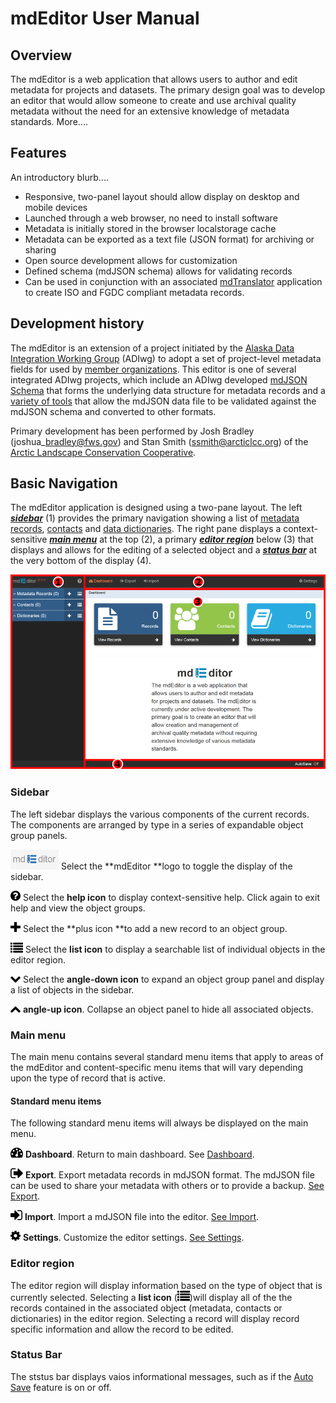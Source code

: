 # mdEditor User Manual

## Overview

The mdEditor is a web application that allows users to author and edit metadata for projects and datasets. The primary design goal was to develop an editor that would allow someone to create and use archival quality metadata without the need for an extensive knowledge of metadata standards. More....

## Features

An introductory blurb....

* Responsive, two-panel layout should allow display on desktop and mobile devices
* Launched through a web browser, no need to install software
* Metadata is initially stored in the browser localstorage cache
* Metadata can be exported as a text file \(JSON format\) for archiving or sharing
* Open source development allows for customization
* Defined schema \(mdJSON schema\) allows for validating records
* Can be used in conjunction with an associated [mdTranslator](https://github.com/adiwg/mdTranslator) application to create ISO and FGDC compliant metadata records.

## Development history

The mdEditor is an extension of a project initiated by the [Alaska Data Integration Working Group](http://www.adiwg.org/about/) \(ADIwg\) to adopt a set of project-level metadata fields for used by [member organizations](http://www.adiwg.org/about/#contributing-organizations). This editor is one of several integrated ADIwg projects, which include an ADIwg developed [mdJSON Schema](https://github.com/adiwg/mdJson-schemas) that forms the underlying data structure for metadata records and a [variety of tools](http://mdtools.adiwg.org/#popup-welcome) that allow the mdJSON data file to be validated against the mdJSON schema and converted to other formats.

Primary development has been performed by Josh Bradley \(joshua\_bradley@fws.gov\) and Stan Smith \(ssmith@arcticlcc.org\) of the [Arctic Landscape Conservation Cooperative](http://arcticlcc.org/).

## Basic Navigation

The mdEditor application is designed using a two-pane layout. The left [_**sidebar**_](#sidebar) \(1\) provides the primary navigation showing a list of [metadata records](/records.md), [contacts](/contacts.md) and [data dictionaries](/dictionaries.md). The right pane displays a context-sensitive [_**main menu**_](#main-menu) at the top \(2\), a primary [_**editor region**_](#editor-region) below \(3\) that displays and allows for the editing of a selected object and a [_**status bar**_](#status-bar) at the very bottom of the display \(4\).

![](/assets/mdEditor_areas.png)

### Sidebar

The left sidebar displays the various components of the current records. The components are arranged by type in a series of expandable object group panels.

![](/assets/mdEditor_logo_32.png)   Select the **mdEditor **logo to toggle the display of the sidebar.

![](/assets/symbol_question-circle_16.png) Select the **help icon** to display context-sensitive help. Click again to exit help and view the object groups.

![](/assets/symbol_plus_16.png) Select the **plus icon **to add a new record to an object group.

![](/assets/symbol_list_16.png) Select the **list icon** to display a searchable list of individual objects in the editor region.

![](/assets/symbol_angle-down_16.png) Select the **angle-down icon** to expand an object group panel and display a list of objects in the sidebar.

![](/assets/symbol_angle-up_16.png) **angle-up icon**. Collapse an object panel to hide all associated objects.

### Main menu

The main menu contains several standard menu items that apply to areas of the mdEditor and content-specific menu items that will vary depending upon the type of record that is active.

#### Standard menu items

The following standard menu items will always be displayed on the  main menu.

![](/assets/symbol_dashboard_16.png) **Dashboard**. Return to main dashboard. See [Dashboard](/dashboard.md).

![](/assets/symbol_sign-out_16.png) **Export**. Export metadata records in mdJSON format. The mdJSON file can be used to share your metadata with others or to provide a backup. [See Export](/export.md).

![](/assets/symbol_sign-in_16.png) **Import**. Import a mdJSON file into the editor. [See Import](/import.md).

![](/assets/symbol_cog_16.png) **Settings**. Customize the editor settings. [See Settings](/settings.md).

### Editor region

The editor region will display information based on the type of object that is currently selected. Selecting a **list icon** \(![](/assets/symbol_list_16.png)\)will display all of the the records contained in the associated object \(metadata, contacts or dictionaries\) in the editor region. Selecting a record will display record specific information and allow the record to be edited.

### Status Bar

The ststus bar displays vaios informational messages, such as if the [Auto Save](/settings.md) feature is on or off.

